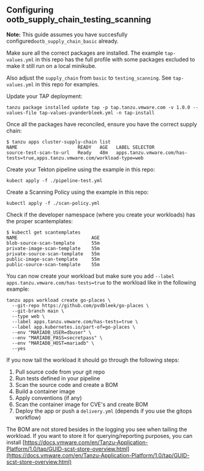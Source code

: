 ## Configuring ootb\_supply\_chain\_testing\_scanning


**Note:** This guide assumes you have succesfully configured`ootb_supply_chain_basic` already.

Make sure all the correct packages are installed. The example `tap-values.yml` in this repo has the full profile with some packages excluded to make it still run on a local minikube. 

Also adjust the `supply_chain` from `basic` to `testing_scanning`. See `tap-values.yml` in this repo for examples.

Update your TAP deployment:

```
tanzu package installed update tap -p tap.tanzu.vmware.com -v 1.0.0 --values-file tap-values-pvanderbleek.yml -n tap-install
```

Once all the packages have reconciled, ensure you have the correct supply chain:

```
$ tanzu apps cluster-supply-chain list
NAME                      READY   AGE   LABEL SELECTOR
source-test-scan-to-url   Ready   48m   apps.tanzu.vmware.com/has-tests=true,apps.tanzu.vmware.com/workload-type=web
```

Create your Tekton pipeline using the example in this repo:

```
kubect apply -f ./pipeline-test.yml
```

Create a Scanning Policy using the example in this repo:

```
kubectl apply -f ./scan-policy.yml
```

Check if the developer namespace (where you create your workloads) has the proper scantemplates:


```
$ kubectl get scantemplates 
NAME                           AGE
blob-source-scan-template      55m
private-image-scan-template    55m
private-source-scan-template   55m
public-image-scan-template     55m
public-source-scan-template    55m
```

You can now create your workload but make sure you add `--label apps.tanzu.vmware.com/has-tests=true` to the workload like in the following example:

```
tanzu apps workload create go-places \
  --git-repo https://github.com/pvdbleek/go-places \
  --git-branch main \
  --type web \
  --label apps.tanzu.vmware.com/has-tests=true \
  --label app.kubernetes.io/part-of=go-places \
  --env "MARIADB_USER=dbuser" \
  --env "MARIADB_PASS=secretpass" \
  --env "MARIADB_HOST=mariadb" \
  --yes
```

If you now tail the workload it should go through the following steps:

1. Pull source code from your git repo
2. Run tests defined in your pipeline
3. Scan the source code and create a BOM
4. Build a container image 
5. Apply conventions (if any)
6. Scan the container image for CVE's and create BOM
7. Deploy the app or push a `delivery.yml` (depends if you use the gitops workflow)

The BOM are not stored besides in the logging you see when tailing the workload.
If you want to store it for querying/reporting purposes, you can install [https://docs.vmware.com/en/Tanzu-Application-Platform/1.0/tap/GUID-scst-store-overview.html](https://docs.vmware.com/en/Tanzu-Application-Platform/1.0/tap/GUID-scst-store-overview.html)